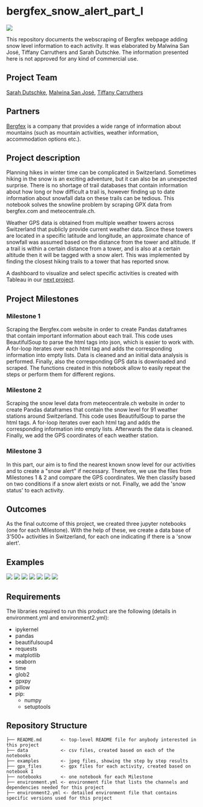 # bergfex_snow_alert_part_I

![](/examples/Teaser_Bergfex.png)

This repository documents the webscraping of Bergfex webpage adding snow level information to each activity. It was elaborated by Malwina San José, Tiffany Carruthers and Sarah Dutschke. The information presented here is not approved for any kind of commercial use.

Project Team
-----------

[Sarah Dutschke](https://www.linkedin.com/in/sarah-dutschke/), 
[Malwina San José](https://www.linkedin.com/in/malwina-san-josé/),
[Tiffany Carruthers](https://www.linkedin.com/in/tiffanycarruthers/)

Partners
 -------
[Bergfex](https://www.bergfex.com/) is a company that provides a wide range of information about mountains (such as mountain activities, weather information, accommodation options etc.).

Project description
-------------------
Planning hikes in winter time can be complicated in Switzerland. Sometimes hiking in the snow is an exciting adventure, but it can also be an unexpected surprise. There is no shortage of trail databases that contain information about how long or how difficult a trail is, however finding up to date information about snowfall data on these trails can be tedious. This notebook solves the snowline problem by scraping GPX data from bergfex.com and meteocentrale.ch. 

Weather GPS data is obtained from multiple weather towers across Switzerland that publicly provide current weather data. Since these towers are located in a specific latitude and longitude, an approximate chance of snowfall was assumed based on the distance from the tower and altitude. If a trail is within a certain distance from a tower, and is also at a certain altitude then it will be tagged with a snow alert. This was implemented by finding the closest hiking trails to a tower that has reported snow.

A dashboard to visualize and select specific activities is created with Tableau in our [next project](https://github.com/SarahDutschke/bergfex_snowalert_part_II).

Project Milestones
-------------------
### Milestone 1
Scraping the Bergfex.com website in order to create Pandas dataframes that contain important information about each trail. This code uses BeautifulSoup to parse the html tags into json, which is easier to work with. A for-loop iterates over each html tag and adds the corresponding information into empty lists. Data is cleaned and an initial data analysis is performed.
Finally, also the corresponding GPS data is downloaded and scraped.
The functions created in this notebook allow to easily repeat the steps or perform them for different regions.

 ### Milestone 2
 Scraping the snow level data from meteocentrale.ch website in order to create Pandas dataframes that contain the snow level for 91 weather stations around Switzerland.
 This code uses BeautifulSoup to parse the html tags. A for-loop iterates over each html tag and adds the corresponding information into empty lists. Afterwards the data is cleaned.
 Finally, we add the GPS coordinates of each weather station.
 
 ### Milestone 3
 In this part, our aim is to find the nearest known snow level for our activities and to create a "snow alert" if necessary. Therefore, we use the files from Milestones 1 & 2 and compare the GPS coordinates. 
 We then classify based on two conditions if a snow alert exists or not. Finally, we add the 'snow status' to each activity.
 
 
 Outcomes
 ---------
As the final outcome of this project, we created three jupyter notebooks (one for each Milestone). With the help of these, we create a data base of 3'500+ activities in Switzerland, for each one indicating if there is a 'snow alert'. 

Examples
---------
![](/examples/scraping.jpeg)
![](/examples/clean_df.jpeg)
![](/examples/barchart.jpeg)
![](/examples/scatter_plot.jpeg)
![](/examples/box_plot.jpeg)
![](/examples/correlation_matrix.jpeg)
![](/examples/GoogleEarth.jpeg)

Requirements
------------
The libraries required to run this product are the following (details in environment.yml and environment2.yml):
  - ipykernel
  - pandas
  - beautifulsoup4
  - requests
  - matplotlib
  - seaborn
  - time
  - glob2
  - gpxpy
  - pillow
  - pip:
    - numpy
    - setuptools
  
Repository Structure
------------
    ├── README.md       <- top-level README file for anybody interested in this project
    ├── data            <- csv files, created based on each of the notebooks
    ├── examples        <- jpeg files, showing the step by step results
    ├── gpx_files       <- gpx files for each activity, created based on notebook I
    ├── notebooks       <- one notebook for each Milestone
    ├── environment.yml <- environment file that lists the channels and dependencies needed for this project
    ├── environment2.yml <- detailed environment file that contains specific versions used for this project
